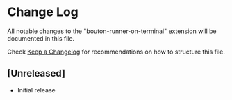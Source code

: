 # Change Log

All notable changes to the "bouton-runner-on-terminal" extension will be documented in this file.

Check [Keep a Changelog](http://keepachangelog.com/) for recommendations on how to structure this file.

## [Unreleased]

- Initial release